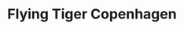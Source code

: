 ---
title: "Flying Tiger Copenhagen"
url: /cordoba/flying-tiger-copenhagen/
shop: tienda de variedades
---